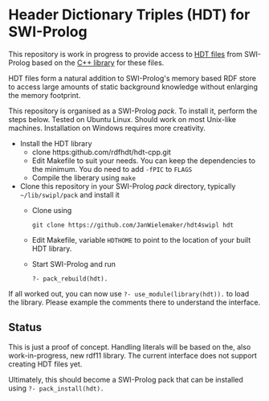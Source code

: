 # Header Dictionary Triples (HDT) for SWI-Prolog

This repository is work in progress to provide access to [HDT
files](http://www.rdfhdt.org/) from SWI-Prolog based on the [C++
library](https:github.com/rdfhdt/hdt-cpp.git) for these files.

HDT files form a natural addition to SWI-Prolog's memory based
RDF store to access large amounts of static background knowledge
without enlarging the memory footprint.

This repository is organised as a SWI-Prolog _pack_.  To install
it, perform the steps below.  Tested on Ubuntu Linux.  Should work
on most Unix-like machines.  Installation on Windows requires more
creativity.

  - Install the HDT library
    - clone https:github.com/rdfhdt/hdt-cpp.git
    - Edit Makefile to suit your needs.  You can keep the
      dependencies to the minimum.  You do need to add
      `-fPIC` to `FLAGS`
    - Compile the liberary using `make`
  - Clone this repository in your SWI-Prolog _pack_ directory,
    typically `~/lib/swipl/pack` and install it
    - Clone using
      ```
      git clone https://github.com/JanWielemaker/hdt4swipl hdt
      ```
    - Edit Makefile, variable `HDTHOME` to point to the location
      of your built HDT library.
    - Start SWI-Prolog and run

      ```
      ?- pack_rebuild(hdt).
      ```

If all worked out, you can now use `?- use_module(library(hdt)).`
to load the library. Please example the comments there to understand the
interface.

## Status

This is just a proof of concept. Handling literals will be based on the,
also work-in-progress, new rdf11 library. The current interface does not
support creating HDT files yet.

Ultimately, this should become a SWI-Prolog pack that can be installed
using `?- pack_install(hdt).`
